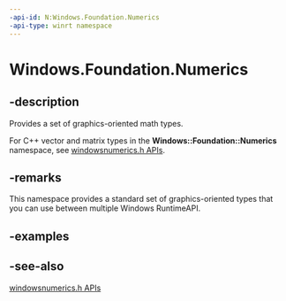 ```yaml
---
-api-id: N:Windows.Foundation.Numerics
-api-type: winrt namespace
---
```


# Windows.Foundation.Numerics

## -description
Provides a set of graphics-oriented math types.

For C++ vector and matrix types in the **Windows::Foundation::Numerics** namespace, see [windowsnumerics.h APIs](/windows/win32/numerics_h/windowsnumerics-h-apis-portal).

## -remarks
This namespace provides a standard set of graphics-oriented types that you can use between multiple Windows RuntimeAPI.

## -examples

## -see-also

[windowsnumerics.h APIs](/windows/win32/numerics_h/windowsnumerics-h-apis-portal)